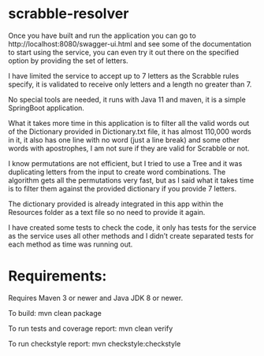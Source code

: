 # scrabble-resolver

Once you have built and run the application you can go to http://localhost:8080/swagger-ui.html and see some of the documentation to start using the service, you can even try it out there on the specified option by providing the set of letters.

I have limited the service to accept up to 7 letters as the Scrabble rules specify, it is validated to receive only letters and a length no greater than 7.

No special tools are needed, it runs with Java 11 and maven, it is a simple SpringBoot application.

What it takes more time in this application is to filter all the valid words out of the Dictionary provided in Dictionary.txt file, it has almost 110,000 words in it, it also has one line with no word (just a line break) and some other words with apostrophes, I am not sure if they are valid for Scrabble or not.

I know permutations are not efficient, but I tried to use a Tree and it was duplicating letters from the input to create word combinations. The algorithm gets all the permutations very fast, but as I said what it takes time is to filter them against the provided dictionary if you provide 7 letters.

The dictionary provided is already integrated in this app within the Resources folder as a text file so no need to provide it again.

I have created some tests to check the code, it only has tests for the service as the service uses all other methods and I didn’t create separated tests for each method as time was running out. 

# Requirements:
Requires Maven 3 or newer and Java JDK 8 or newer.

To build:
mvn clean package

To run tests and coverage report:
mvn clean verify

To run checkstyle report:
mvn checkstyle:checkstyle